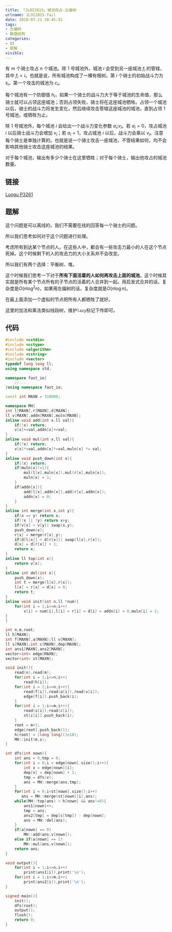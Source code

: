 ```yaml
---
title: 「JLOI2015」城池攻占-左偏树
urlname: JLOI2015-fail
date: 2018-07-21 20:45:52
tags:
- 左偏树
- 数据结构
categories: 
- OI
- 题解 
visible:
---
```


有 $m$ 个骑士攻占 $n$ 个城池。除 $1$ 号城池外，城池 $i$ 会受到另一座城池 $f_i$ 的管辖，其中 $f_i < i$。也就是说，所有城池构成了一棵有根树。第 $i$ 个骑士的初始战斗力为 $s_i$，第一个攻击的城池为 $c_i$。

每个城池有一个防御值 $h_i$，如果一个骑士的战斗力大于等于城池的生命值，那么骑士就可以占领这座城池；否则占领失败，骑士将在这座城池牺牲。占领一个城池以后，骑士的战斗力将发生变化，然后继续攻击管辖这座城池的城池，直到占领 $1$ 号城池，或牺牲为止。

除 $1$ 号城池外，每个城池 $i$ 会给出一个战斗力变化参数 $a_i$;$v_i$。若 $a_i = 0$，攻占城池 $i$ 以后骑士战斗力会增加 $v_i$；若 $a_i = 1$，攻占城池 $i$ 以后，战斗力会乘以 $v_i$。注意每个骑士是单独计算的。也就是说一个骑士攻击一座城池，不管结果如何，均不会影响其他骑士攻击这座城池的结果。

对于每个城池，输出有多少个骑士在这里牺牲；对于每个骑士，输出他攻占的城池数量。

<!-- more -->

## 链接

[Luogu P3261](https://www.luogu.org/problemnew/show/P3261)

## 题解

这个问题是可以离线的，我们不需要在线的回答每一个骑士的问题。

所以我们思考如何对于这个问题进行处理。

考虑所有到达某个节点的人。在这些人中，都会有一些攻击力最小的人在这个节点死掉。这个时候剩下的人的攻击力的大小关系并不会改变。

所以我们有两个选择：平衡树、堆。

这个时候我们思考一下对于**所有下面活着的人如何再攻击上面的城池**。这个时候其实就是所有某个节点所有的子节点的活着的人合并到一起。用启发式合并的话，复杂度是$O(n \log^2 n)$，如果用左偏树的话，复杂度就是$O(n \log n)$。

在最上面添加一个虚拟的节点把所有人都牺牲了就好。

这里的加法和乘法类似线段树，维护`lazy`标记下传即可。

## 代码


```cpp
#include <cstdio>
#include <cctype>
#include <algorithm>
#include <cstring>
#include <vector>
typedef long long ll;
using namespace std;

namespace fast_io{
	//...
}using namespace fast_io;

const int MAXN = 310000;

namespace MH{
int l[MAXN],r[MAXN],d[MAXN];
ll v[MAXN],addn[MAXN],muln[MAXN];
inline void add(int x,ll val){
    if(!x) return;
    v[x]+=val,addn[x]+=val;
}
inline void mul(int x,ll val){
    if(!x) return;
    v[x]*=val,addn[x]*=val,muln[x] *= val;
}
inline void push_down(int x){
    if(!x) return;
    if(muln[x]!=1){
        mul(l[x],muln[x]),mul(r[x],muln[x]);
        muln[x] = 1;
    }
    if(addn[x]){
        add(l[x],addn[x]),add(r[x],addn[x]);
        addn[x] = 0;
    }
}
inline int merge(int x,int y){
    if(x == y) return x;
    if(!x || !y) return x+y;
    if(v[x] > v[y]) swap(x,y);
    push_down(x);
    r[x] = merge(r[x],y);
    if(d[l[x]] < d[r[x]]) swap(l[x],r[x]);
    d[x] = d[r[x]] + 1;
    return x;
}
inline ll top(int x){
    return v[x];
}
inline int del(int x){
    push_down(x);
    int t = merge(l[x],r[x]);
    l[x] = r[x] = d[x] = 0;
    return t;
}
inline void init(int n,ll *num){
    for(int i = 1;i<=n;i++)
        v[i] = num[i],l[i] = r[i] = d[i] = addn[i] = 0,muln[i] = 1;
}
}

int n,m,root;
ll h[MAXN];
int f[MAXN],a[MAXN];ll v[MAXN];
ll s[MAXN];int c[MAXN],dep[MAXN];
int ans1[MAXN],ans2[MAXN];
vector<int> edge[MAXN];
vector<int> st[MAXN];

void init(){
    read(n),read(m);
    for(int i = 1;i<=n;i++)
        read(h[i]);
    for(int i = 2;i<=n;i++){
        read(f[i]),read(a[i]),read(v[i]);
        edge[f[i]].push_back(i);
    }
    for(int i = 1;i<=m;i++){
        read(s[i]),read(c[i]);
        st[c[i]].push_back(i);
    }
    root = m+1;
    edge[root].push_back(1);
    h[root] = (long long)(1e18);
    MH::init(m,s);
}

int dfs(int nown){
    int ans = 0,tmp = 0;
    for(int i = 0;i < edge[nown].size();i++){
        int v = edge[nown][i];
        dep[v] = dep[nown] + 1;
        tmp = dfs(v);
        ans = MH::merge(ans,tmp);
    }
    for(int i = 0;i<st[nown].size();i++)
       ans = MH::merge(st[nown][i],ans);
    while(MH::top(ans) < h[nown] && ans!=0){
        ans1[nown]++;
        tmp = ans;
        ans2[tmp] = dep[c[tmp]] - dep[nown];
        ans = MH::del(ans);
    }
    if(a[nown] == 0)
        MH::add(ans,v[nown]);
    else if(a[nown] == 1)
        MH::mul(ans,v[nown]);
    return ans;
}

void output(){
    for(int i = 1;i<=n;i++)
        print(ans1[i]),print('\n');
    for(int i = 1;i<=m;i++)
        print(ans2[i]),print('\n');
}

signed main(){
    init();
    dfs(root);
    output();
    flush();
    return 0;
}
```

